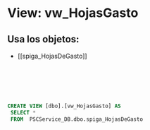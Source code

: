 # View: vw_HojasGasto

## Usa los objetos:
- [[spiga_HojasDeGasto]]

```sql






CREATE VIEW [dbo].[vw_HojasGasto] AS
 SELECT * 
 FROM  PSCService_DB.dbo.spiga_HojasDeGasto


```
